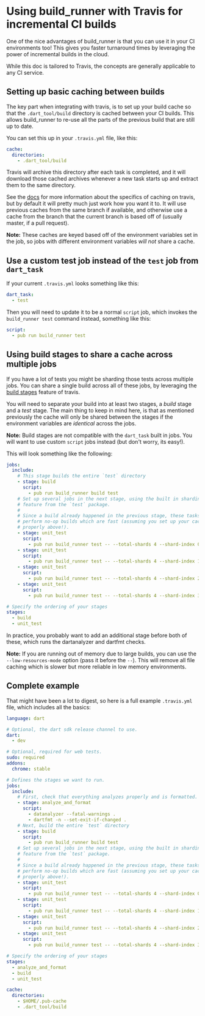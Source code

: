# Using build_runner with Travis for incremental CI builds

One of the nice advantages of build_runner is that you can use it in your CI
environments too! This gives you faster turnaround times by leveraging the power
of incremental builds in the cloud.

While this doc is tailored to Travis, the concepts are generally applicable to
any CI service.

## Setting up basic caching between builds

The key part when integrating with travis, is to set up your build cache so that
the `.dart_tool/build` directory is cached between your CI builds. This allows
build_runner to re-use all the parts of the previous build that are still up to
date.

You can set this up in your `.travis.yml` file, like this:

```yaml
cache:
  directories:
    - .dart_tool/build
```

Travis will archive this directory after each task is completed, and it will
download those cached archives whenever a new task starts up and extract them
to the same directory.

See the [docs](https://docs.travis-ci.com/user/caching) for more information
about the specifics of caching on travis, but by default it will pretty much
just work how you want it to. It will use previous caches from the same branch
if available, and otherwise use a cache from the branch that the current branch
is based off of (usually master, if a pull request).

**Note:** These caches are keyed based off of the environment variables set in
the job, so jobs with different environment variables _will not_ share a
cache.

## Use a custom test job instead of the `test` job from `dart_task`

If your current `.travis.yml` looks something like this:

```yaml
dart_task:
  - test
```

Then you will need to update it to be a normal `script` job, which invokes the
`build_runner test` command instead, something like this:

```yaml
script:
  - pub run build_runner test
```

## Using build stages to share a cache across multiple jobs

If you have a lot of tests you might be sharding those tests across multiple
jobs. You can share a single build across all of these jobs, by leveraging the
[build stages](https://docs.travis-ci.com/user/build-stages/) feature of travis.

You will need to separate your build into at least two stages, a _build_ stage
and a _test_ stage. The main thing to keep in mind here, is that as mentioned
previously the cache will only be shared between the stages if the environment
variables are _identical_ across the jobs.

**Note:** Build stages are not compatible with the `dart_task` built in jobs.
You will want to use custom `script` jobs instead (but don't worry, its easy!).

This will look something like the following:

```yaml
jobs:
  include:
    # This stage builds the entire `test` directory
    - stage: build
      script:
        - pub run build_runner build test
    # Set up several jobs in the next stage, using the built in sharding
    # feature from the `test` package.
    #
    # Since a build already happened in the previous stage, these tasks will
    # perform no-op builds which are fast (assuming you set up your cache
    # properly above!).
    - stage: unit_test
      script:
        - pub run build_runner test -- --total-shards 4 --shard-index 0
    - stage: unit_test
      script:
        - pub run build_runner test -- --total-shards 4 --shard-index 1
    - stage: unit_test
      script:
        - pub run build_runner test -- --total-shards 4 --shard-index 2
    - stage: unit_test
      script:
        - pub run build_runner test -- --total-shards 4 --shard-index 3

# Specify the ordering of your stages
stages:
  - build
  - unit_test
```

In practice, you probably want to add an additional stage before both of these,
which runs the dartanalyzer and dartfmt checks.

**Note:** If you are running out of memory due to large builds, you can use the
`--low-resources-mode` option (pass it before the `--`). This will remove all
file caching which is slower but more reliable in low memory environments.

## Complete example

That might have been a lot to digest, so here is a full example `.travis.yml`
file, which includes all the basics:

```yaml
language: dart

# Optional, the dart sdk release channel to use.
dart:
  - dev

# Optional, required for web tests.
sudo: required
addons:
  chrome: stable

# Defines the stages we want to run.
jobs:
  include:
    # First, check that everything analyzes properly and is formatted.
    - stage: analyze_and_format
      script:
        - datanalyzer --fatal-warnings .
        - dartfmt -n --set-exit-if-changed .
    # Next, build the entire `test` directory
    - stage: build
      script:
        - pub run build_runner build test
    # Set up several jobs in the next stage, using the built in sharding
    # feature from the `test` package.
    #
    # Since a build already happened in the previous stage, these tasks will
    # perform no-op builds which are fast (assuming you set up your cache
    # properly above!).
    - stage: unit_test
      script:
        - pub run build_runner test -- --total-shards 4 --shard-index 0
    - stage: unit_test
      script:
        - pub run build_runner test -- --total-shards 4 --shard-index 1
    - stage: unit_test
      script:
        - pub run build_runner test -- --total-shards 4 --shard-index 2
    - stage: unit_test
      script:
        - pub run build_runner test -- --total-shards 4 --shard-index 3

# Specify the ordering of your stages
stages:
  - analyze_and_format
  - build
  - unit_test

cache:
  directories:
    - $HOME/.pub-cache
    - .dart_tool/build
```
